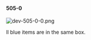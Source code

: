 #### 505-0
![dev-505-0-0.png](https://github.com/lil-lab/nlvr/raw/master/nlvr/dev/images/0/dev-505-0-0.png "dev-505-0-0.png")

ll blue items are in the same box.